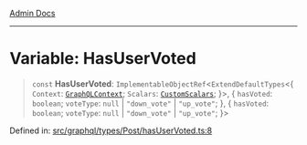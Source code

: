 [Admin Docs](/)

***

# Variable: HasUserVoted

> `const` **HasUserVoted**: `ImplementableObjectRef`\<`ExtendDefaultTypes`\<\{ `Context`: [`GraphQLContext`](../../../../context/type-aliases/GraphQLContext.md); `Scalars`: [`CustomScalars`](../../../../scalars/type-aliases/CustomScalars.md); \}\>, \{ `hasVoted`: `boolean`; `voteType`: `null` \| `"down_vote"` \| `"up_vote"`; \}, \{ `hasVoted`: `boolean`; `voteType`: `null` \| `"down_vote"` \| `"up_vote"`; \}\>

Defined in: [src/graphql/types/Post/hasUserVoted.ts:8](https://github.com/Sourya07/talawa-api/blob/aac5f782223414da32542752c1be099f0b872196/src/graphql/types/Post/hasUserVoted.ts#L8)
